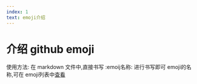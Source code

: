 ```yaml
---
index: 1
text: emoji介绍
---
```


# 介绍 github emoji

使用方法:
在 markdown 文件中,直接书写 :emoij名称:  进行书写即可
emoji的名称,可在 emoji列表中[查看](./emoji.md)
